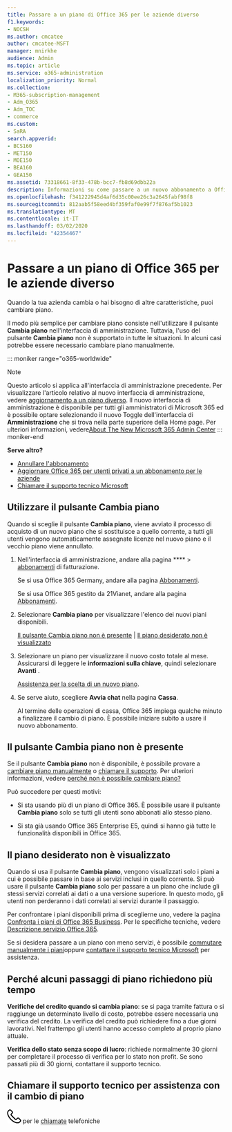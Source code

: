 ```yaml
---
title: Passare a un piano di Office 365 per le aziende diverso
f1.keywords:
- NOCSH
ms.author: cmcatee
author: cmcatee-MSFT
manager: mnirkhe
audience: Admin
ms.topic: article
ms.service: o365-administration
localization_priority: Normal
ms.collection:
- M365-subscription-management
- Adm_O365
- Adm_TOC
- commerce
ms.custom:
- SaRA
search.appverid:
- BCS160
- MET150
- MOE150
- BEA160
- GEA150
ms.assetid: 73318661-8f33-478b-bcc7-fb8d69dbb22a
description: Informazioni su come passare a un nuovo abbonamento a Office 365 for business.
ms.openlocfilehash: f341222945d4af6d35c00ee26c3a2645fabf98f8
ms.sourcegitcommit: 812aab5f58eed4bf359faf0e99f7f876af5b1023
ms.translationtype: MT
ms.contentlocale: it-IT
ms.lasthandoff: 03/02/2020
ms.locfileid: "42354467"
---
```

# <a name="switch-to-a-different-office-365-for-business-plan"></a>Passare a un piano di Office 365 per le aziende diverso

Quando la tua azienda cambia o hai bisogno di altre caratteristiche, puoi cambiare piano.  

Il modo più semplice per cambiare piano consiste nell'utilizzare il pulsante **Cambia piano** nell'interfaccia di amministrazione. Tuttavia, l'uso del pulsante **Cambia piano** non è supportato in tutte le situazioni. In alcuni casi potrebbe essere necessario cambiare piano manualmente.

::: moniker range="o365-worldwide"
> [!NOTE]
> Questo articolo si applica all'interfaccia di amministrazione precedente. Per visualizzare l'articolo relativo al nuovo interfaccia di amministrazione, vedere [aggiornamento a un piano diverso](upgrade-to-different-plan.md). Il nuovo interfaccia di amministrazione è disponibile per tutti gli amministratori di Microsoft 365 ed è possibile optare selezionando il nuovo Toggle dell'interfaccia di **Amministrazione** che si trova nella parte superiore della Home page. Per ulteriori informazioni, vedere[About The New Microsoft 365 Admin Center](../../admin/microsoft-365-admin-center-preview.md) 
::: moniker-end

**Serve altro?**
- [Annullare l'abbonamento](cancel-your-subscription.md)
- [Aggiornare Office 365 per utenti privati a un abbonamento per le aziende](https://support.office.com/article/9322ffb8-a35d-4407-8ebe-ed6ea0859b9f.aspx)
- [Chiamare il supporto tecnico Microsoft](../../admin/contact-support-for-business-products.md)

## <a name="use-the-switch-plans-button"></a>Utilizzare il pulsante Cambia piano

Quando si sceglie il pulsante **Cambia piano**, viene avviato il processo di acquisto di un nuovo piano che si sostituisce a quello corrente, a tutti gli utenti vengono automaticamente assegnate licenze nel nuovo piano e il vecchio piano viene annullato. 
  
1. Nell'interfaccia di amministrazione, andare alla pagina **** \> <a href="https://go.microsoft.com/fwlink/p/?linkid=842054" target="_blank">abbonamenti</a> di fatturazione.

    Se si usa Office 365 Germany, andare alla pagina <a href="https://go.microsoft.com/fwlink/p/?linkid=847745" target="_blank">Abbonamenti</a>.

    Se si usa Office 365 gestito da 21Vianet, andare alla pagina <a href="https://go.microsoft.com/fwlink/p/?linkid=850626" target="_blank">Abbonamenti</a>.

2. Selezionare **Cambia piano** per visualizzare l'elenco dei nuovi piani disponibili.

    [Il pulsante Cambia piano non è presente](#the-switch-plans-button-isnt-there) | [Il piano desiderato non è visualizzato](#i-dont-see-the-plan-i-want)

3. Selezionare un piano per visualizzare il nuovo costo totale al mese. Assicurarsi di leggere le **informazioni sulla chiave**, quindi selezionare **Avanti** .

    [Assistenza per la scelta di un nuovo piano](https://go.microsoft.com/fwlink/p/?linkid=842056).

4. Se serve aiuto, scegliere **Avvia chat** nella pagina **Cassa**.

    Al termine delle operazioni di cassa, Office 365 impiega qualche minuto a finalizzare il cambio di piano. È possibile iniziare subito a usare il nuovo abbonamento.

## <a name="the-switch-plans-button-isnt-there"></a>Il pulsante Cambia piano non è presente

Se il pulsante **Cambia piano** non è disponibile, è possibile provare a [cambiare piano manualmente](switch-plans-manually.md) o [chiamare il supporto](../../admin/contact-support-for-business-products.md). Per ulteriori informazioni, vedere [perché non è possibile cambiare piano?](why-can-t-i-switch-plans.md)
  
Può succedere per questi motivi:
  
- Si sta usando più di un piano di Office 365. È possibile usare il pulsante **Cambia piano** solo se tutti gli utenti sono abbonati allo stesso piano.

- Si sta già usando Office 365 Enterprise E5, quindi si hanno già tutte le funzionalità disponibili in Office 365.

## <a name="i-dont-see-the-plan-i-want"></a>Il piano desiderato non è visualizzato

Quando si usa il pulsante **Cambia piano**, vengono visualizzati solo i piani a cui è possibile passare in base ai servizi inclusi in quello corrente. Si può usare il pulsante **Cambia piano** solo per passare a un piano che include gli stessi servizi correlati ai dati o a una versione superiore. In questo modo, gli utenti non perderanno i dati correlati ai servizi durante il passaggio.
  
Per confrontare i piani disponibili prima di sceglierne uno, vedere la pagina [Confronta i piani di Office 365 Business](https://go.microsoft.com/fwlink/p/?linkid=842056). Per le specifiche tecniche, vedere [Descrizione servizio Office 365](https://go.microsoft.com/fwlink/p/?linkid=842275).
  
Se si desidera passare a un piano con meno servizi, è possibile [commutare manualmente i piani](switch-plans-manually.md)oppure [contattare il supporto tecnico Microsoft](../../admin/contact-support-for-business-products.md) per assistenza.
  
## <a name="why-some-switches-take-longer"></a>Perché alcuni passaggi di piano richiedono più tempo

 **Verifiche del credito quando si cambia piano**: se si paga tramite fattura o si raggiunge un determinato livello di costo, potrebbe essere necessaria una verifica del credito. La verifica del credito può richiedere fino a due giorni lavorativi. Nel frattempo gli utenti hanno accesso completo al proprio piano attuale.
  
 **Verifica dello stato senza scopo di lucro**: richiede normalmente 30 giorni per completare il processo di verifica per lo stato non profit. Se sono passati più di 30 giorni, contattare il supporto tecnico.
  
## <a name="call-support-to-help-you-switch-plans"></a>Chiamare il supporto tecnico per assistenza con il cambio di piano

![Supporto](../../media/88eae4a1-b8d9-4a12-bc4a-44af244f084b.png) per le [chiamate](../../admin/contact-support-for-business-products.md) telefoniche